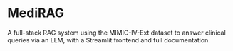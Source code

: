 # MediRAG
A full-stack RAG system using the MIMIC-IV-Ext dataset to answer clinical queries via an LLM, with a Streamlit frontend and full documentation.
